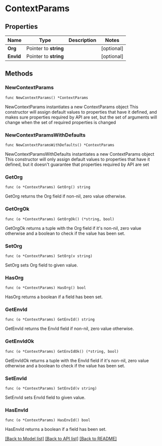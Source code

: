 # ContextParams

## Properties

Name | Type | Description | Notes
------------ | ------------- | ------------- | -------------
**Org** | Pointer to **string** |  | [optional] 
**EnvId** | Pointer to **string** |  | [optional] 

## Methods

### NewContextParams

`func NewContextParams() *ContextParams`

NewContextParams instantiates a new ContextParams object
This constructor will assign default values to properties that have it defined,
and makes sure properties required by API are set, but the set of arguments
will change when the set of required properties is changed

### NewContextParamsWithDefaults

`func NewContextParamsWithDefaults() *ContextParams`

NewContextParamsWithDefaults instantiates a new ContextParams object
This constructor will only assign default values to properties that have it defined,
but it doesn't guarantee that properties required by API are set

### GetOrg

`func (o *ContextParams) GetOrg() string`

GetOrg returns the Org field if non-nil, zero value otherwise.

### GetOrgOk

`func (o *ContextParams) GetOrgOk() (*string, bool)`

GetOrgOk returns a tuple with the Org field if it's non-nil, zero value otherwise
and a boolean to check if the value has been set.

### SetOrg

`func (o *ContextParams) SetOrg(v string)`

SetOrg sets Org field to given value.

### HasOrg

`func (o *ContextParams) HasOrg() bool`

HasOrg returns a boolean if a field has been set.

### GetEnvId

`func (o *ContextParams) GetEnvId() string`

GetEnvId returns the EnvId field if non-nil, zero value otherwise.

### GetEnvIdOk

`func (o *ContextParams) GetEnvIdOk() (*string, bool)`

GetEnvIdOk returns a tuple with the EnvId field if it's non-nil, zero value otherwise
and a boolean to check if the value has been set.

### SetEnvId

`func (o *ContextParams) SetEnvId(v string)`

SetEnvId sets EnvId field to given value.

### HasEnvId

`func (o *ContextParams) HasEnvId() bool`

HasEnvId returns a boolean if a field has been set.


[[Back to Model list]](../README.md#documentation-for-models) [[Back to API list]](../README.md#documentation-for-api-endpoints) [[Back to README]](../README.md)


